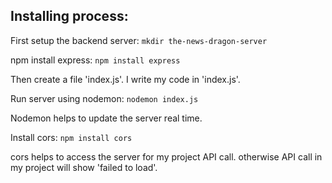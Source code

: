 
## Installing process:

First setup the backend server:     `mkdir the-news-dragon-server`

npm install express:       `npm install express`

Then create a file 'index.js'. I write my code in 'index.js'. 

Run server using nodemon:       `nodemon index.js`

Nodemon helps to update the server real time. 

Install cors:       `npm install cors`

cors helps to access the server for my project API call. otherwise API call in my project will show 'failed to load'. 





